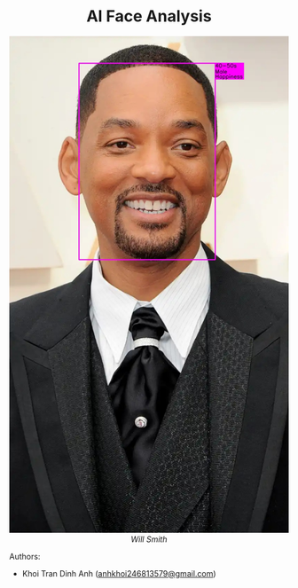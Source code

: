 <p align="center">
 <h1 align="center">AI Face Analysis</h1>
</p>

<p align="center">
  <img src="results/1.jpg" width=600><br/>
  <i>Will Smith</i>
</p>
Authors:

- Khoi Tran Dinh Anh (anhkhoi246813579@gmail.com)
